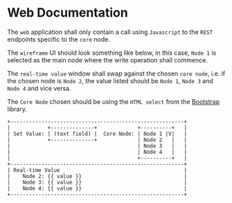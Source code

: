 
# Web Documentation

The `web` application shall only contain a call using `Javascript` to the `REST` endpoints specific to the `core` node.

The `wireframe` UI should look something like below, in this case, `Node 1` is selected as the main node where the write operation shall commence.

The `real-time value` window shall swap against the chosen `core node`, i.e.
if the chosen node is `Node 2`, the value listed should be `Node 1`, `Node 3` and `Node 4` and vice versa.

The `Core Node` chosen should be using the `HTML select` from the [Bootstrap](http://getbootstrap.com) library.


```
+--------------------------------------------------------+
|            +--------------+             +----------+   |
| Set Value: | (text field) |  Core Node: | Node 1 |V|   |
|            +--------------+             | Node 2   |   |
|                                         | Node 3   |   |
|                                         | Node 4   |   |
|                                         +----------+   |
+--------------------------------------------------------+
| Real-time Value                                        |
|    Node 2: {{ value }}                                 |
|    Node 3: {{ value }}                                 |
|    Node 4: {{ value }}                                 |
+--------------------------------------------------------+


```
